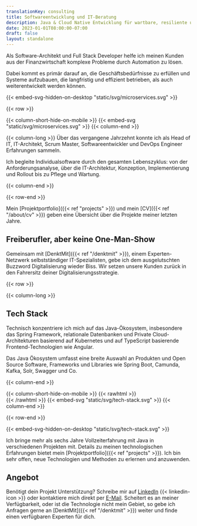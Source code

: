 ```yaml
---
translationKey: consulting
title: Softwareentwicklung und IT-Beratung
description: Java & Cloud Native Entwicklung für wartbare, resiliente und skalierbare Individualsoftware. Hier das Projektportfolio einsehen. 
date: 2023-01-01T08:00:00-07:00
draft: false
layout: standalone
---
```


Als Software-Architekt und Full Stack Developer helfe ich meinen Kunden aus der Finanzwirtschaft komplexe Probleme durch Automation zu lösen. 

Dabei kommt es primär darauf an, die Geschäftsbedürfnisse zu erfüllen und Systeme aufzubauen, die langfristig und effizient betrieben, als auch weiterentwickelt werden können.

{{< embed-svg-hidden-on-desktop "static/svg/microservices.svg" >}}

{{< row >}}

{{< column-short-hide-on-mobile >}}
{{< embed-svg "static/svg/microservices.svg" >}}
{{< column-end >}}

{{< column-long >}}
Über das vergangene Jahrzehnt konnte ich als Head of IT, IT-Architekt, Scrum Master, Softwareentwickler und DevOps Engineer Erfahrungen sammeln.

Ich begleite Individualsoftware durch den gesamten Lebenszyklus: von der Anforderungsanalyse, über die IT-Architektur, Konzeption, Implementierung und Rollout bis zu Pflege und Wartung.

{{< column-end >}}

{{< row-end >}}

Mein [Projektportfolio]({{< ref "projects" >}}) und mein [CV]({{< ref "/about/cv" >}}) geben eine Übersicht über die Projekte meiner letzten Jahre.

## Freiberufler, aber keine One-Man-Show
Gemeinsam mit [DenktMit]({{< ref "/denktmit" >}}), einem Experten-Netzwerk selbstständiger IT-Spezialisten, gebe ich dem ausgelutschten Buzzword Digitalisierung wieder Biss. Wir setzen unsere Kunden zurück in den Fahrersitz deiner Digitalisierungsstrategie.


{{< row >}}

{{< column-long >}}

## Tech Stack

Technisch konzentriere ich mich auf das Java-Ökosystem, insbesondere das Spring Framework, relationale Datenbanken und Private Cloud-Architekturen basierend auf Kubernetes und auf TypeScript basierende Frontend-Technologien wie Angular.

Das Java Ökosystem umfasst eine breite Auswahl an Produkten und Open Source Software, Frameworks und Libraries wie Spring Boot, Camunda, Kafka, Solr, Swagger und Co.

{{< column-end >}}

{{< column-short-hide-on-mobile >}}
{{< rawhtml >}} <br>{{< /rawhtml >}}
{{< embed-svg "static/svg/tech-stack.svg" >}}
{{< column-end >}}

{{< row-end >}}

{{< embed-svg-hidden-on-desktop "static/svg/tech-stack.svg" >}}

Ich bringe mehr als sechs Jahre Vollzeiterfahrung mit Java in verschiedenen Projekten mit. Details zu meinen technologischen Erfahrungen bietet mein [Projektportfolio]({{< ref "projects" >}}).
Ich bin sehr offen, neue Technologien und Methoden zu erlernen und anzuwenden.


## Angebot
Benötigt dein Projekt Unterstützung? Schreibe mir auf [LinkedIn](https://www.linkedin.com/in/dmalolepszy) {{< linkedin-icon >}}&nbsp;oder kontaktiere mich direkt per [E-Mail](mailto:kontakt@dmalo.de).
Scheitert es an meiner Verfügbarkeit, oder ist die Technologie nicht mein Gebiet, so gebe ich Anfragen gerne an [DenktMit]({{< ref "/denktmit" >}}) weiter und finde einen verfügbaren Experten für dich.
